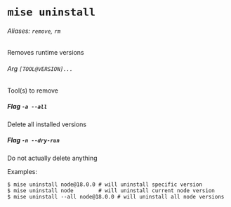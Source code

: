 # `mise uninstall`

###### Aliases: `remove`, `rm`

Removes runtime versions

###### Arg `[TOOL@VERSION]...`

Tool(s) to remove

##### Flag `-a --all`

Delete all installed versions

##### Flag `-n --dry-run`

Do not actually delete anything

Examples:
    
    $ mise uninstall node@18.0.0 # will uninstall specific version
    $ mise uninstall node        # will uninstall current node version
    $ mise uninstall --all node@18.0.0 # will uninstall all node versions
